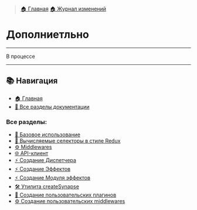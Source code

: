 > [🏠 Главная](./README.md)
> [🏠 Журнал изменений](../../CHANGELOG.md)
# Дополниетльно 
___

В процессе

___

## 📚 Навигация

- [🏠 Главная](./README.md)
- [📖 Все разделы документации](./README.md#-документация)

### Все разделы:
- [🚀 Базовое использование](./basic-usage.md)
- [🧮 Вычисляемые селекторы в стиле Redux](./redux-selectors.md)
- [⚙️ Middlewares](./middlewares.md)
- [🌐 API-клиент](./api-client.md)
- [⚡ Создание Диспетчера](./create-dispatcher.md)
- [⚡ Создание Эффектов](./create-effects.md)
- [⚡ Создание Модуля эффектов](./create-effects-module.md)
- [🛠️ Утилита createSynapse](./create-synapse.md)
- [🔌 Создание пользовательских плагинов](./custom-plugins.md)
- [⚙️ Создание пользовательских middlewares](./custom-middlewares.md)
